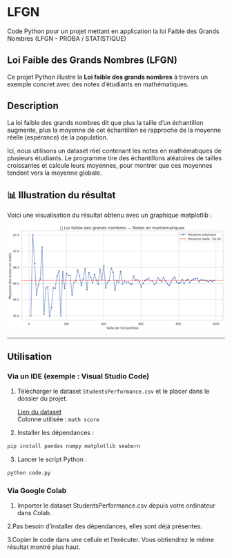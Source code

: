 # LFGN  
Code Python pour un projet mettant en application la loi Faible des Grands Nombres (LFGN - PROBA / STATISTIQUE)

## Loi Faible des Grands Nombres (LFGN)

Ce projet Python illustre la **Loi faible des grands nombres** à travers un exemple concret avec des notes d’étudiants en mathématiques.

## Description

La loi faible des grands nombres dit que plus la taille d’un échantillon augmente, plus la moyenne de cet échantillon se rapproche de la moyenne réelle (espérance) de la population.

Ici, nous utilisons un dataset réel contenant les notes en mathématiques de plusieurs étudiants. Le programme tire des échantillons aléatoires de tailles croissantes et calcule leurs moyennes, pour montrer que ces moyennes tendent vers la moyenne globale.

## 📊 Illustration du résultat

Voici une visualisation du résultat obtenu avec un graphique matplotlib :

![LFGN Screenshot](images/resultat_lfgn.png)

---

## Utilisation

### Via un IDE (exemple : Visual Studio Code)

1. Télécharger le dataset `StudentsPerformance.csv` et le placer dans le dossier du projet.

   [Lien du dataset](https://www.kaggle.com/datasets/spscientist/students-performance-in-exams)  
   Colonne utilisée : `math score`

2. Installer les dépendances :

```bash
pip install pandas numpy matplotlib seaborn
```
3. Lancer le script Python :

```bash
python code.py
```
### Via Google Colab
1. Importer le dataset StudentsPerformance.csv depuis votre ordinateur dans Colab.

2.Pas besoin d’installer des dépendances, elles sont déjà présentes.

3.Copier le code dans une cellule et l’exécuter. Vous obtiendrez le même résultat montré plus haut.